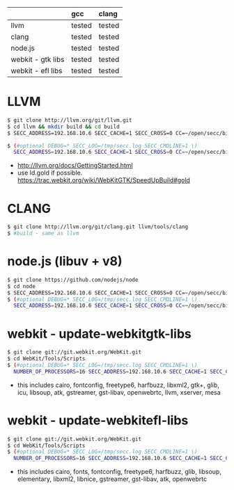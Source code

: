 |                    | gcc     | clang   |
| :-------------     | :------ | :------ |
| llvm               | tested  | tested  |
| clang              | tested  | tested  |
| node.js            | tested  | tested  |
| webkit - gtk libs  | tested  | tested  |
| webkit - efl libs  | tested  | tested  |


# LLVM
```bash
$ git clone http://llvm.org/git/llvm.git
$ cd llvm && mkdir build && cd build
$ SECC_ADDRESS=192.168.10.6 SECC_CACHE=1 SECC_CROSS=0 CC=~/open/secc/bin/clang CXX=~/open/secc/bin/clang++ cmake ..

$ (#optional DEBUG=* SECC_LOG=/tmp/secc.log SECC_CMDLINE=1 \)
  SECC_ADDRESS=192.168.10.6 SECC_CACHE=1 SECC_CROSS=0 CC=~/open/secc/bin/clang CXX=~/open/secc/bin/clang++ make -j16
```

* http://llvm.org/docs/GettingStarted.html
* use ld.gold if possible. https://trac.webkit.org/wiki/WebKitGTK/SpeedUpBuild#gold


# CLANG
```bash
$ git clone http://llvm.org/git/clang.git llvm/tools/clang
$ #build - same as llvm
```

# node.js (libuv + v8)
```bash
$ git clone https://github.com/nodejs/node
$ cd node
$ SECC_ADDRESS=192.168.10.6 SECC_CACHE=1 SECC_CROSS=0 CC=~/open/secc/bin/clang CXX=~/open/secc/bin/clang++ ./configure
$ (#optional DEBUG=* SECC_LOG=/tmp/secc.log SECC_CMDLINE=1 \)
  SECC_ADDRESS=192.168.10.6 SECC_CACHE=1 SECC_CROSS=0 CC=~/open/secc/bin/clang CXX=~/open/secc/bin/clang++ make -j16
```


# webkit - update-webkitgtk-libs
```bash
$ git clone git://git.webkit.org/WebKit.git
$ cd WebKit/Tools/Scripts
$ (#optional DEBUG=* SECC_LOG=/tmp/secc.log SECC_CMDLINE=1 \)
  NUMBER_OF_PROCESSORS=16 SECC_ADDRESS=192.168.10.6 SECC_CACHE=1 SECC_CROSS=0 CC=~/open/secc/bin/clang CXX=~/open/secc/bin/clang++ ./update-webkitgtk-libs
```

* this includes
cairo, fontconfig, freetype6, harfbuzz, libxml2, gtk+, glib, icu, libsoup, atk, gstreamer, gst-libav, openwebrtc, llvm, xserver, mesa


# webkit - update-webkitefl-libs
```bash
$ git clone git://git.webkit.org/WebKit.git
$ cd WebKit/Tools/Scripts
$ (#optional DEBUG=* SECC_LOG=/tmp/secc.log SECC_CMDLINE=1 \)
  NUMBER_OF_PROCESSORS=16 SECC_ADDRESS=192.168.10.6 SECC_CACHE=1 SECC_CROSS=0 CC=~/open/secc/bin/clang CXX=~/open/secc/bin/clang++ ./update-webkitefl-libs
```

* this includes
cairo, fonts, fontconfig, freetype6, harfbuzz, glib, libsoup, elementary, libxml2, libnice, gstreamer, gst-libav, atk, openwebrtc
